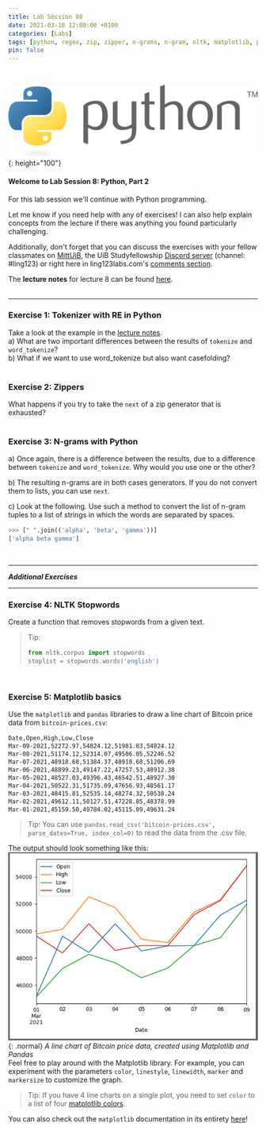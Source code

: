 ```yaml
---
title: Lab Session 08
date: 2021-03-10 12:00:00 +0100
categories: [Labs]
tags: [python, regex, zip, zipper, n-grams, n-gram, nltk, matplotlib, plot]
pin: false
---
```


<br>

![Python Logo](/assets/img/lab-post-07/python-logo.png){: height="100"}

#### Welcome to Lab Session 8:  Python, Part 2 <br>

For this lab session we'll continue with Python programming. <br>

Let me know if you need help with any of exercises! I can also help explain concepts from the lecture if there was
anything you found particularly challenging. <br>

Additionally, don't forget that you can discuss the exercises with your fellow classmates on
[MittUiB](https://mitt.uib.no/courses/27100/discussion_topics),
the UiB Studyfellowship [Discord server](https://discord.gg/sXgmWQ2G) (channel: #ling123) or right here in
ling123labs.com's [comments section](#post-extend-wrapper).


The **lecture notes** for lecture 8 can be found
[here](https://lingkurs.h.uib.no/webroot/index.php?page=python/zip&lang=en&course=ling123).
<br>
<br>

---

### Exercise 1: Tokenizer with RE in Python <br>
Take a look at the example in the
[lecture notes](https://lingkurs.h.uib.no/webroot/index.php?page=python/tokenize&lang=en&course=ling123). <br>
a) What are two important differences between the results of `tokenize` and `word_tokenize`? <br>
b) What if we want to use word_tokenize but also want casefolding? <br>
<br>


### Exercise 2: Zippers <br>
What happens if you try to take the `next` of a zip generator that is exhausted? <br>
<br>


### Exercise 3: N-grams with Python <br>
a) Once again, there is a difference between the results, due to a difference between `tokenize` and `word_tokenize`.
Why would you use one or the other? <br>

b) The resulting n-grams are in both cases generators. If you do not convert them to lists, you can use `next`. <br>

c) Look at the following. Use such a method to convert the list of n-gram tuples to a list of strings in which the
words are separated by spaces. <br>
```Python
>>> [" ".join(('alpha', 'beta', 'gamma'))]
['alpha beta gamma']
```

<br>



---

***Additional Exercises***

---


### Exercise 4: NLTK Stopwords
Create a function that removes stopwords from a given text. <br>
> Tip:
> ```python
> from nltk.corpus import stopwords
> stoplist = stopwords.words('english')
> ```

<br>

### Exercise 5: Matplotlib basics
Use the `matplotlib` and `pandas` libraries to draw a line chart of Bitcoin price data from `bitcoin-prices.csv`:

```text
Date,Open,High,Low,Close
Mar-09-2021,52272.97,54824.12,51981.83,54824.12
Mar-08-2021,51174.12,52314.07,49506.05,52246.52
Mar-07-2021,48918.68,51384.37,48918.68,51206.69
Mar-06-2021,48899.23,49147.22,47257.53,48912.38
Mar-05-2021,48527.03,49396.43,46542.51,48927.30
Mar-04-2021,50522.31,51735.09,47656.93,48561.17
Mar-03-2021,48415.81,52535.14,48274.32,50538.24
Mar-02-2021,49612.11,50127.51,47228.85,48378.99
Mar-01-2021,45159.50,49784.02,45115.09,49631.24
```

> Tip:
> You can use `pandas.read_csv('bitcoin-prices.csv', parse_dates=True, index_col=0)` to read the data from the .csv file.

The output should look something like this:
![A line chart of Bitcoin price data](/assets/img/lab-post-08/ex-08-output.png){: .normal}
_A line chart of Bitcoin price data, created using Matplotlib and Pandas_
<br>
Feel free to play around with the Matplotlib library. For example, you can experiment with the parameters
`color`, `linestyle`, `linewidth`, `marker` and `markersize` to customize the graph.
> Tip: If you have 4 line charts on a single plot, you need to set `color` to a list of four
> [matplotlib colors](https://matplotlib.org/3.1.0/gallery/color/named_colors.html).

You can also check out the `matplotlib` documentation in its entirety [here](https://matplotlib.org/)!
